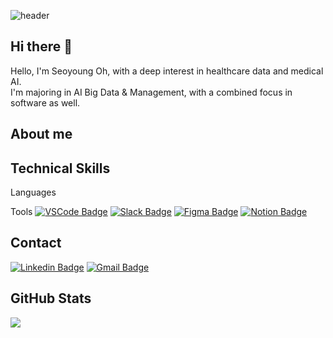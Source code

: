 ![header](https://capsule-render.vercel.app/api?type=waving&color=0:0000FF,100:00FFFF&customColorList=10&height=200&text=Seoyoung's%20GITHUB&fontSize=50&animation=twinkling&fontAlign=68&fontAlignY=36)


## Hi there 👋
Hello, I'm Seoyoung Oh, with a deep interest in healthcare data and medical AI.<br>
I'm majoring in AI Big Data & Management, with a combined focus in software as well.

## About me

## Technical Skills
Languages

Tools
[![VSCode Badge](https://img.shields.io/badge/VSCode-007ACC?style=flat-square&logo=visual-studio-code&logoColor=white)](https://code.visualstudio.com/)
[![Slack Badge](https://img.shields.io/badge/Slack-4A154B?style=flat-square&logo=slack&logoColor=white)](https://slack.com/)
[![Figma Badge](https://img.shields.io/badge/Figma-F24E1E?style=flat-square&logo=figma&logoColor=white)](https://figma.com/)
[![Notion Badge](https://img.shields.io/badge/Notion-000000?style=flat-square&logo=notion&logoColor=white)](https://notion.so/)

## Contact
[![Linkedin Badge](https://img.shields.io/badge/-LinkedIn-blue?style=flat-square&logo=Linkedin&logoColor=white&link=https://www.linkedin.com/in/5seo0/)](https://www.linkedin.com/in/5seo0/)
[![Gmail Badge](https://img.shields.io/badge/Gmail-d14836?style=flat-square&logo=Gmail&logoColor=white&link=mailto:inmani1555@gmail.com)](mailto:inmani1555@gmail.com)



## GitHub Stats
<picture>
  <source
    srcset="https://github-readme-stats.vercel.app/api?username=5seoyoung&show_icons=true&theme=dark"
    media="(prefers-color-scheme: dark)"
  />
  <source
    srcset="https://github-readme-stats.vercel.app/api?username=5seoyoung&show_icons=true"
    media="(prefers-color-scheme: light), (prefers-color-scheme: no-preference)"
  />
  <img src="https://github-readme-stats.vercel.app/api?username=5seoyoung&show_icons=true" />
</picture>






<!--
**5seoyoung/5seoyoung** is a ✨ _special_ ✨ repository because its `README.md` (this file) appears on your GitHub profile.

Here are some ideas to get you started:

- 🔭 I’m currently working on ...
- 🌱 I’m currently learning ...
- 👯 I’m looking to collaborate on ...
- 🤔 I’m looking for help with ...
- 💬 Ask me about ...
- 📫 How to reach me: ...
- 😄 Pronouns: ...
- ⚡ Fun fact: ...
-->
